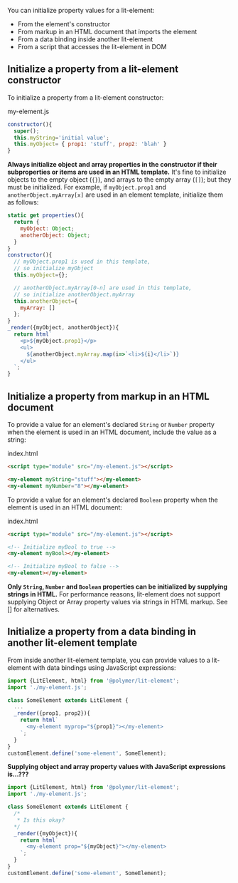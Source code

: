 You can initialize property values for a lit-element:

* From the element's constructor
* From markup in an HTML document that imports the element
* From a data binding inside another lit-element
* From a script that accesses the lit-element in DOM

## Initialize a property from a lit-element constructor

To initialize a property from a lit-element constructor:

<div class="caption">my-element.js</div>

```js
constructor(){
  super();
  this.myString='initial value';
  this.myObject= { prop1: 'stuff', prop2: 'blah' }
}
```

<div class="note">

**Always initialize object and array properties in the constructor if their subproperties or items are used in an HTML template.** It's fine to initialize objects to the empty object (`{}`), and arrays to the empty array (`[]`); but they must be initialized. For example, if `myObject.prop1` and `anotherObject.myArray[x]` are used in an element template, initialize them as follows:

```js
static get properties(){
  return {
    myObject: Object;
    anotherObject: Object;
  }
}
constructor(){
  // myObject.prop1 is used in this template, 
  // so initialize myObject
  this.myObject={};

  // anotherObject.myArray[0-n] are used in this template, 
  // so initialize anotherObject.myArray
  this.anotherObject={
    myArray: []
  };
}
_render({myObject, anotherObject}){
  return html`
    <p>${myObject.prop1}</p>
    <ul>
      ${anotherObject.myArray.map(i=>`<li>${i}</li>`)}
    </ul>
  `;
}
```
</div>

## Initialize a property from markup in an HTML document

To provide a value for an element's declared `String` or `Number` property when the element is used in an HTML document, include the value as a string:

<div class="caption">index.html</div>

```html
<script type="module" src="/my-element.js"></script>

<my-element myString="stuff"></my-element>
<my-element myNumber="8"></my-element>
```

To provide a value for an element's declared `Boolean` property when the element is used in an HTML document:

<div class="caption">index.html</div>

```html
<script type="module" src="/my-element.js"></script>

<!-- Initialize myBool to true -->
<my-element myBool></my-element>

<!-- Initialize myBool to false -->
<my-element></my-element>
```

<div class="note">

**Only `String`, `Number` and `Boolean` properties can be initialized by supplying strings in HTML.** For performance reasons, lit-element does not support supplying Object or Array property values via strings in HTML markup. See [] for alternatives.

</div>

## Initialize a property from a data binding in another lit-element template

From inside another lit-element template, you can provide values to a lit-element with data bindings using JavaScript expressions:

```js
import {LitElement, html} from '@polymer/lit-element';
import './my-element.js';

class SomeElement extends LitElement {
  ...
  _render({prop1, prop2}){
    return html`
      <my-element myprop="${prop1}"></my-element>
    `;
  }
}
customElement.define('some-element', SomeElement);
```

<div class="note">

**Supplying object and array property values with JavaScript expressions is...???**

```js
import {LitElement, html} from '@polymer/lit-element';
import './my-element.js';

class SomeElement extends LitElement {
  /*
   * Is this okay?
  */
  _render({myObject}){
    return html`
      <my-element prop="${myObject}"></my-element>
    `;
  }
}
customElement.define('some-element', SomeElement);
```

</div>
